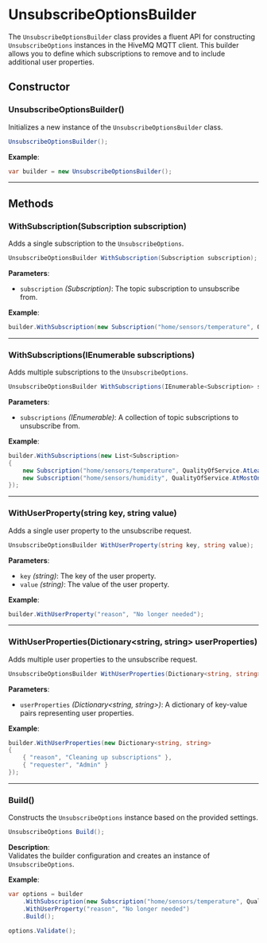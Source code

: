 
# UnsubscribeOptionsBuilder

The `UnsubscribeOptionsBuilder` class provides a fluent API for constructing `UnsubscribeOptions` instances in the HiveMQ MQTT client. This builder allows you to define which subscriptions to remove and to include additional user properties.

## Constructor

### UnsubscribeOptionsBuilder()
Initializes a new instance of the `UnsubscribeOptionsBuilder` class.

```csharp
UnsubscribeOptionsBuilder();
```

**Example**:
```csharp
var builder = new UnsubscribeOptionsBuilder();
```

---

## Methods

### WithSubscription(Subscription subscription)
Adds a single subscription to the `UnsubscribeOptions`.

```csharp
UnsubscribeOptionsBuilder WithSubscription(Subscription subscription);
```

**Parameters**:  
- `subscription` *(Subscription)*: The topic subscription to unsubscribe from.

**Example**:
```csharp
builder.WithSubscription(new Subscription("home/sensors/temperature", QualityOfService.AtLeastOnce));
```

---

### WithSubscriptions(IEnumerable<Subscription> subscriptions)
Adds multiple subscriptions to the `UnsubscribeOptions`.

```csharp
UnsubscribeOptionsBuilder WithSubscriptions(IEnumerable<Subscription> subscriptions);
```

**Parameters**:  
- `subscriptions` *(IEnumerable<Subscription>)*: A collection of topic subscriptions to unsubscribe from.

**Example**:
```csharp
builder.WithSubscriptions(new List<Subscription>
{
    new Subscription("home/sensors/temperature", QualityOfService.AtLeastOnce),
    new Subscription("home/sensors/humidity", QualityOfService.AtMostOnce)
});
```

---

### WithUserProperty(string key, string value)
Adds a single user property to the unsubscribe request.

```csharp
UnsubscribeOptionsBuilder WithUserProperty(string key, string value);
```

**Parameters**:  
- `key` *(string)*: The key of the user property.  
- `value` *(string)*: The value of the user property.

**Example**:
```csharp
builder.WithUserProperty("reason", "No longer needed");
```

---

### WithUserProperties(Dictionary<string, string> userProperties)
Adds multiple user properties to the unsubscribe request.

```csharp
UnsubscribeOptionsBuilder WithUserProperties(Dictionary<string, string> userProperties);
```

**Parameters**:  
- `userProperties` *(Dictionary<string, string>)*: A dictionary of key-value pairs representing user properties.

**Example**:
```csharp
builder.WithUserProperties(new Dictionary<string, string>
{
    { "reason", "Cleaning up subscriptions" },
    { "requester", "Admin" }
});
```

---

### Build()
Constructs the `UnsubscribeOptions` instance based on the provided settings.

```csharp
UnsubscribeOptions Build();
```

**Description**:  
Validates the builder configuration and creates an instance of `UnsubscribeOptions`.

**Example**:
```csharp
var options = builder
    .WithSubscription(new Subscription("home/sensors/temperature", QualityOfService.AtLeastOnce))
    .WithUserProperty("reason", "No longer needed")
    .Build();

options.Validate();
```

